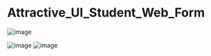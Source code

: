 # Attractive_UI_Student_Web_Form

![image](https://user-images.githubusercontent.com/114800813/221638422-9ae235ce-8b05-45e6-93f9-5b4a7e3e7c74.png)

![image](https://user-images.githubusercontent.com/114800813/221638487-9ddedec3-4895-40c0-a3fd-9119133a4b18.png)
![image](https://user-images.githubusercontent.com/114800813/222510488-3e01f954-2ff0-49c7-a5f7-cd1984992439.png)



